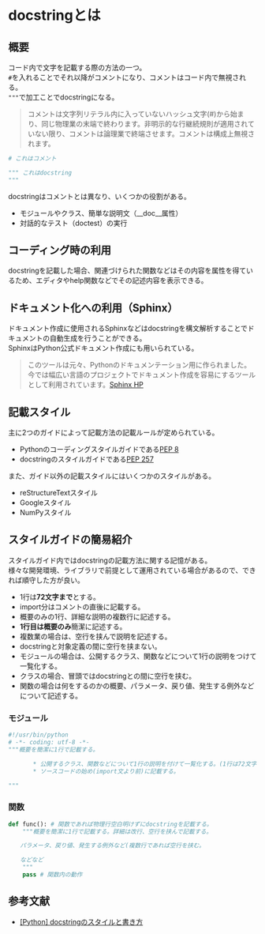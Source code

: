 # docstringとは
## 概要
コード内で文字を記載する際の方法の一つ。<br />
`#`を入れることでそれ以降がコメントになり、コメントはコード内で無視される。<br />
`"""`で加工ことでdocstringになる。
> コメントは文字列リテラル内に入っていないハッシュ文字(#)から始まり、同じ物理業の末端で終わります。非明示的な行継続規則が適用されていない限り、コメントは論理業で終端させます。コメントは構成上無視されます。


```python
# これはコメント

""" これはdocstring
"""
```

docstringはコメントとは異なり、いくつかの役割がある。<br />
- モジュールやクラス、簡単な説明文（__doc__属性）
- 対話的なテスト（doctest）の実行

## コーディング時の利用
docstringを記載した場合、関連づけられた関数などはその内容を属性を得ているため、エディタやhelp関数などでその記述内容を表示できる。<br />

## ドキュメント化への利用（Sphinx）
ドキュメント作成に使用されるSphinxなどはdocstringを構文解析することでドキュメントの自動生成を行うことができる。<br />
SphinxはPython公式ドキュメント作成にも用いられている。<br />

> このツールは元々、Pythonのドキュメンテーション用に作られました。
今では幅広い言語のプロジェクトでドキュメント作成を容易にするツールとして利用されています。[Sphinx HP](https://www.sphinx-doc.org/ja/master/)


## 記載スタイル
主に2つのガイドによって記載方法の記載ルールが定められている。<br />

- Pythonのコーディングスタイルガイドである[PEP 8](https://pep8-ja.readthedocs.io/ja/latest/)
- docstringのスタイルガイドである[PEP 257](https://www.python.org/dev/peps/pep-0257/)

また、ガイド以外の記載スタイルにはいくつかのスタイルがある。
- reStructureTextスタイル
- Googleスタイル
- NumPyスタイル

## スタイルガイドの簡易紹介
スタイルガイド内ではdocstringの記載方法に関する記憶がある。<br />
様々な開発環境、ライブラリで前提として運用されている場合があるので、できれば順守した方が良い。<br />

- 1行は**72文字まで**とする。
- import分はコメントの直後に記載する。
- 概要のみの1行、詳細な説明の複数行に記述する。
- **1行目は概要のみ**簡潔に記述する。
- 複数業の場合は、空行を挟んで説明を記述する。
- docstringと対象定義の間に空行を挟まない。
- モジュールの場合は、公開するクラス、関数などについて1行の説明をつけて一覧化する。
- クラスの場合、冒頭ではdocstringとの間に空行を挟む。
- 関数の場合は何をするのかの概要、パラメータ、戻り値、発生する例外などについて記述する。

### モジュール

```python
#!/usr/bin/python
# -*- coding: utf-8 -*-
"""概要を簡潔に1行で記載する。

       * 公開するクラス、関数などについて1行の説明を付けて一覧化する。(1行は72文字まで)
       * ソースコードの始め(import文より前)に記載する。

"""
```

### 関数
```python
def func(): # 関数であれば物理行空白明けずにdocstringを記載する。
    """概要を簡潔に1行で記載する。詳細は改行、空行を挟んで記載する。

　　パラメータ、戻り値、発生する例外など(複数行であれば空行を挟む。

　　などなど
    """
    pass # 関数内の動作

```

## 参考文献
- [[Python] docstringのスタイルと書き方](https://qiita.com/flcn-x/items/393c6f1f1e1e5abec906)

